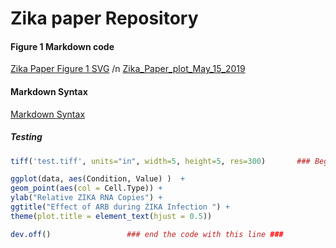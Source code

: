 # Zika paper Repository
#### Figure 1 Markdown code
[Zika Paper Figure 1 SVG](http://prfw.github.io/Zika/test.svg) /n
[Zika_Paper_plot_May_15_2019](http://prfw.github.io/Zika/Zika_Paper_plot_May_15_2019.html)




#### Markdown Syntax
[Markdown Syntax](https://guides.github.com/features/mastering-markdown/)


##### Testing
```r
tiff('test.tiff', units="in", width=5, height=5, res=300)       ### Beginning of the code ###

ggplot(data, aes(Condition, Value) )  + 
geom_point(aes(col = Cell.Type)) + 
ylab("Relative ZIKA RNA Copies") + 
ggtitle("Effect of ARB during ZIKA Infection ") + 
theme(plot.title = element_text(hjust = 0.5))           

dev.off()                 ### end the code with this line ###    


```
